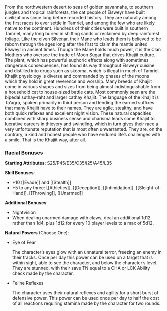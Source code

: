 From the northwestern desert to seas of golden savannahs, to southern jungles and tropical rainforests, the cat people of Elsweyr have built civilizations since long before recorded history. They are naturally among the first races to ever settle in Tamriel, and among the few who are likely native to the continent. Hundreds of their cities were built in southern Tamriel, many long buried in shifting sands or reclaimed by deep rainforest foliage. Like the elven Silvenar, their Mane who leads them is believed to be reborn through the ages long after the first to claim the mantle united Elsweyr in ancient times. Though the Mane holds much power, it is the Clan Mothers who oversee the trade of Moon Sugar that drives Khajiit culture. The plant, which has powerful euphoric effects along with sometimes dangerous consequences, has found its way throughout Elsweyr cuisine and distilled into drugs such as skooma, which is illegal in much of Tamriel. Khajiit physiology is diverse and commanded by phases of the moons which they hold in great reverence and worship. Many breeds of Khajiit come in various shapes and sizes from being almost indistinguishable from a household cat to house-sized battle cats. Most commonly seen are the bipedal suthay-raht and larger cathay Khajiit. The language of the Khajiit is Ta’agra, spoken primarily in third person and lending the earned suffixes that many Khajiit have to their names. They are agile, stealthy, and have both quick reflexes and excellent night vision. These natural capacities combined with sharp business sense and charisma leads some Khajiit to lucrative careers in thievery and swindling, which in turn gives their race a very unfortunate reputation that is most often unwarranted. They are, on the contrary, a kind and honest people who have endured life’s challenges with a smile. That is the Khajiit way, after all.  

### Racial Bonuses

**Starting Attributes**: S25/P45/E35/C35/I25/A45/L35  

**Skill Bonuses**: 
- +10 [[Evade]] and [[Stealth]]
- +5 to any three: [[Athletics]], [[Deception]], [[Intimidation]], [[Sleight-of-Hand]], [[Throwing]], [[Unarmed]]

**Additional Bonuses**: 
- Nightvision
- When dealing unarmed damage with claws, deal an additional 1d12 rather than 1d4, plus 1d12 for every 10 player levels to a max of 5d12.

**Natural Powers** (Choose One):

- Eye of Fear

	The character’s eyes glow with an unnatural terror, freezing an enemy in their tracks. Once per day this power can be used on a target that is within sight, able to see the character, and below the character’s level. They are stunned, with their save TN equal to a CHA or LCK Ability check made by the character.

- Feline Reflexes

	The character uses their natural reflexes and agility for a short burst of defensive power. This power can be used once per day to half the cost of all reactions requiring stamina made by the character for two rounds.